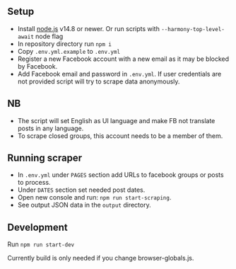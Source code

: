 ## Setup
- Install [node.js](https://nodejs.org/en/) v14.8 or newer.
  Or run scripts with `--harmony-top-level-await` node flag
- In repository directory run `npm i`
- Copy `.env.yml.example` to `.env.yml`
- Register a new Facebook account with a new email as it may be blocked by Facebook.
- Add Facebook email and password in `.env.yml`. 
  If user credentials are not provided script will try to scrape data anonymously.


## NB
- The script will set English as UI language and make FB not translate posts in any language.
- To scrape closed groups, this account needs to be a member of them.


## Running scraper
- In `.env.yml` under `PAGES` section add URLs to facebook groups or posts to process.
- Under `DATES` section set needed post dates.
- Open new console and run: `npm run start-scraping`.
- See output JSON data in the `output` directory.



## Development
Run `npm run start-dev`

Currently build is only needed if you change browser-globals.js.

